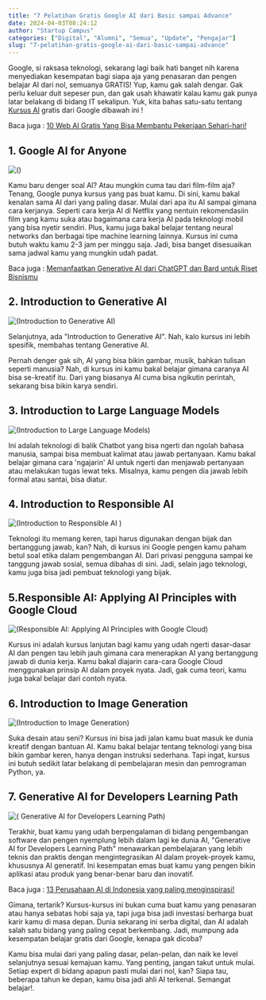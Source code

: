 ```yaml
---
title: "7 Pelatihan Gratis Google AI dari Basic sampai Advance"
date: 2024-04-03T08:24:12
author: "Startup Campus"
categories: ["Digital", "Alumni", "Semua", "Update", "Pengajar"]
slug: "7-pelatihan-gratis-google-ai-dari-basic-sampai-advance"
---
```


Google, si raksasa teknologi, sekarang lagi baik hati banget nih karena menyediakan kesempatan bagi siapa aja yang penasaran dan pengen belajar AI dari nol, semuanya GRATIS! Yup, kamu gak salah dengar. Gak perlu keluar duit sepeser pun, dan gak usah khawatir kalau kamu gak punya latar belakang di bidang IT sekalipun. Yuk, kita bahas satu-satu tentang [Kursus AI](https://startupcampus.id/public-bootcamp/artificial-intelligence) gratis dari Google dibawah ini !

Baca juga : [10 Web AI Gratis Yang Bisa Membantu Pekerjaan Sehari-hari!](https://startupcampus.id/blog/10-web-ai-gratis-yang-bisa-membantu-pekerjaan-sehari-hari/)

## 1. Google AI for Anyone

![()](https://lh7-us.googleusercontent.com/-vscmpv8CS6wPgtzo4aZRhutTAQiiMlkBR9bjwLYq6QRvEONTJb5B5LX_29QbCLLyn7XtmAk-2uoeMFsQkJud0PxeAeI82RAR5nbsLFjpdoeV0BTBy14z1CmImpVrZ3IObYAXzB30OV4)

Kamu baru denger soal AI? Atau mungkin cuma tau dari film-film aja? Tenang, Google punya kursus yang pas buat kamu. Di sini, kamu bakal kenalan sama AI dari yang paling dasar. Mulai dari apa itu AI sampai gimana cara kerjanya. Seperti cara kerja AI di Netflix yang nentuin rekomendasiin film yang kamu suka atau bagaimana cara kerja AI pada teknologi mobil yang bisa nyetir sendiri. Plus, kamu juga bakal belajar tentang neural networks dan berbagai tipe machine learning lainnya. Kursus ini cuma butuh waktu kamu 2-3 jam per minggu saja. Jadi, bisa banget disesuaikan sama jadwal kamu yang mungkin udah padat.

Baca juga : [Memanfaatkan Generative AI dari ChatGPT dan Bard untuk Riset Bisnismu](https://startupcampus.id/blog/generative-ai-memanfaatkan-chatgpt-dan-bard-untuk-riset-bisnismu/)

## 2. Introduction to Generative AI

![(Introduction to Generative AI)](/uploads/2024/04/image.png)

Selanjutnya, ada "Introduction to Generative AI". Nah, kalo kursus ini lebih spesifik, membahas tentang Generative AI. 

Pernah denger gak sih, AI yang bisa bikin gambar, musik, bahkan tulisan seperti manusia? Nah, di kursus ini kamu bakal belajar gimana caranya AI bisa se-kreatif itu. Dari yang biasanya AI cuma bisa ngikutin perintah, sekarang bisa bikin karya sendiri. 

## 3. Introduction to Large Language Models

![(Introduction to Large Language Models)](/uploads/2024/04/image-1.png)

Ini adalah teknologi di balik Chatbot yang bisa ngerti dan ngolah bahasa manusia, sampai bisa membuat kalimat atau jawab pertanyaan. Kamu bakal belajar gimana cara 'ngajarin' AI untuk ngerti dan menjawab pertanyaan atau melakukan tugas lewat teks. Misalnya, kamu pengen dia jawab lebih formal atau santai, bisa diatur.

## 4. Introduction to Responsible AI 

![(Introduction to Responsible AI )](/uploads/2024/04/image-2.png)

Teknologi itu memang keren, tapi harus digunakan dengan bijak dan bertanggung jawab, kan? Nah, di kursus ini Google pengen kamu paham betul soal etika dalam pengembangan AI. Dari privasi pengguna sampai ke tanggung jawab sosial, semua dibahas di sini. Jadi, selain jago teknologi, kamu juga bisa jadi pembuat teknologi yang bijak.

## 5.Responsible AI: Applying AI Principles with Google Cloud

![(Responsible AI: Applying AI Principles with Google Cloud)](/uploads/2024/04/image-3.png)

Kursus ini adalah kursus lanjutan bagi kamu yang udah ngerti dasar-dasar AI dan pengen tau lebih jauh gimana cara menerapkan AI yang bertanggung jawab di dunia kerja. Kamu bakal diajarin cara-cara Google Cloud menggunakan prinsip AI dalam proyek nyata. Jadi, gak cuma teori, kamu juga bakal belajar dari contoh nyata.

## 6. Introduction to Image Generation

![(Introduction to Image Generation)](/uploads/2024/04/image-10.png)

Suka desain atau seni? Kursus ini bisa jadi jalan kamu buat masuk ke dunia kreatif dengan bantuan AI. Kamu bakal belajar tentang teknologi yang bisa bikin gambar keren, hanya dengan instruksi sederhana. Tapi ingat, kursus ini butuh sedikit latar belakang di pembelajaran mesin dan pemrograman Python, ya.

## 7. Generative AI for Developers Learning Path

![( Generative AI for Developers Learning Path)](https://lh7-us.googleusercontent.com/f5eKf-7DYROj8Ki7dvmC2WuokXdOtqlD0MbkPH2uH8dBHvYywaxeqBx7CR2inoG3aSiVQrxroiheVyzELjyGk_01ksRUunGjla7HYID2ttNWzDlFn7FFYA8FXxocsdjEcpF75Btbgsui)

Terakhir, buat kamu yang udah berpengalaman di bidang pengembangan software dan pengen nyemplung lebih dalam lagi ke dunia AI, "Generative AI for Developers Learning Path" menawarkan pembelajaran yang lebih teknis dan praktis dengan mengintegrasikan AI dalam proyek-proyek kamu, khususnya AI generatif. Ini kesempatan emas buat kamu yang pengen bikin aplikasi atau produk yang benar-benar baru dan inovatif.

Baca juga : [13 Perusahaan AI di Indonesia yang paling menginspirasi!](https://startupcampus.id/blog/13-perusahaan-ai-di-indonesia-yang-paling-menginspirasi/)

Gimana, tertarik? Kursus-kursus ini bukan cuma buat kamu yang penasaran atau hanya sebatas hobi saja ya, tapi juga bisa jadi investasi berharga buat karir kamu di masa depan. Dunia sekarang ini serba digital, dan AI adalah salah satu bidang yang paling cepat berkembang. Jadi, mumpung ada kesempatan belajar gratis dari Google, kenapa gak dicoba?

Kamu bisa mulai dari yang paling dasar, pelan-pelan, dan naik ke level selanjutnya sesuai kemajuan kamu. Yang penting, jangan takut untuk mulai. Setiap expert di bidang apapun pasti mulai dari nol, kan? Siapa tau, beberapa tahun ke depan, kamu bisa jadi ahli AI terkenal. Semangat belajar!.